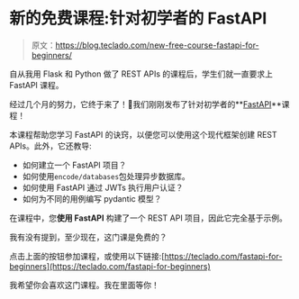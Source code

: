 # 新的免费课程:针对初学者的 FastAPI

> 原文：<https://blog.teclado.com/new-free-course-fastapi-for-beginners/>

自从我用 Flask 和 Python 做了 REST APIs 的课程后，学生们就一直要求上 FastAPI 课程。

经过几个月的努力，它终于来了！🎉我们刚刚发布了针对初学者的**[FastAPI](https://teclado.com/fastapi-for-beginners)**课程！

本课程帮助您学习 FastAPI 的诀窍，以便您可以使用这个现代框架创建 REST APIs。此外，它还教导:

*   如何建立一个 FastAPI 项目？
*   如何使用`encode/databases`包处理异步数据库。
*   如何使用 FastAPI 通过 JWTs 执行用户认证？
*   如何为不同的用例编写 pydantic 模型？

在课程中，您**使用 FastAPI** 构建了一个 REST API 项目，因此它完全基于示例。

我有没有提到，至少现在，这门课是免费的？

点击上面的按钮参加课程，或使用以下链接:[https://teclado.com/fastapi-for-beginners](https://teclado.com/fastapi-for-beginners)

我希望你会喜欢这门课程。我在里面等你！